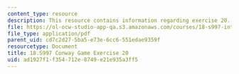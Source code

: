 ```yaml
---
content_type: resource
description: This resource contains information regarding exercise 20.
file: https://ol-ocw-studio-app-qa.s3.amazonaws.com/courses/18-s997-introduction-to-matlab-programming-fall-2011/ad1927f1f354712e8749e21e935a3ff5_MIT18_S997F11_Exercise_20.pdf
file_type: application/pdf
parent_uid: cd7c2d27-5ba5-e73e-6cc6-551edae9359f
resourcetype: Document
title: 18.S997 Conway Game Exercise 20
uid: ad1927f1-f354-712e-8749-e21e935a3ff5
---
```

